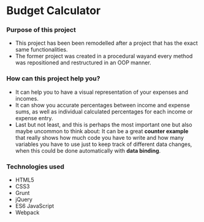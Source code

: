 # Budget Calculator

### Purpose of this project

  - This project has been been remodelled after a project that has the exact same functionalities.
  - The former project was created in a procedural wayand every method was repositioned and restructured in an OOP manner.
  
  ### How can this project help you?
- It can help you to have a visual representation of your expenses and incomes.
- It can show you accurate percentages between income and expense sums, as well as individual calculated percentages for each income or expense entry.
- Last but not least, and this is perhaps the most important one but also maybe uncommon to think about: It can be a great __counter example__ that really shows how much code you have to write and how many variables you have to use just to keep track of different data changes, when this could be done automatically with __data binding__.

### Technologies used
- HTML5 
- CSS3
- Grunt 
- jQuery
- ES6 JavaScript
- Webpack
